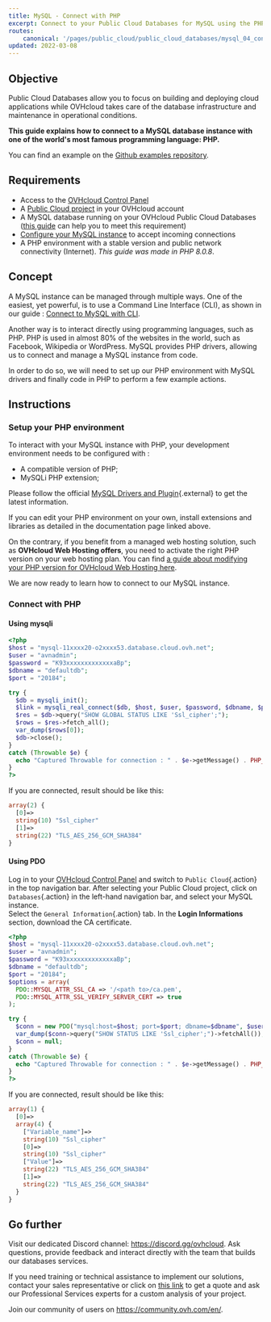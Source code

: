```yaml
---
title: MySQL - Connect with PHP
excerpt: Connect to your Public Cloud Databases for MySQL using the PHP programming language
routes:
    canonical: '/pages/public_cloud/public_cloud_databases/mysql_04_connect_php'
updated: 2022-03-08
---
```



## Objective

Public Cloud Databases allow you to focus on building and deploying cloud applications while OVHcloud takes care of the database infrastructure and maintenance in operational conditions.

**This guide explains how to connect to a MySQL database instance with one of the world's most famous programming language: PHP.**

You can find an example on the [Github examples repository](https://github.com/ovh/public-cloud-databases-examples/tree/main/databases/mysql/php/hello-world).

## Requirements

- Access to the [OVHcloud Control Panel](https://www.ovh.com/auth/?action=gotomanager&from=https://www.ovh.de/&ovhSubsidiary=de)
- A [Public Cloud project](https://www.ovhcloud.com/de/public-cloud/) in your OVHcloud account
- A MySQL database running on your OVHcloud Public Cloud Databases ([this guide](/pages/public_cloud/public_cloud_databases/databases_01_order_control_panel) can help you to meet this requirement)
- [Configure your MySQL instance](/pages/public_cloud/public_cloud_databases/mysql_07_prepare_for_incoming_connections) to accept incoming connections
- A PHP environment with a stable version and public network connectivity (Internet). *This guide was made in PHP 8.0.8*.

## Concept

A MySQL instance can be managed through multiple ways.
One of the easiest, yet powerful, is to use a Command Line Interface (CLI), as shown in our guide : [Connect to MySQL with CLI](/pages/public_cloud/public_cloud_databases/mysql_03_connect_cli).

Another way is to interact directly using programming languages, such as PHP.
PHP is used in almost 80% of the websites in the world, such as Facebook, Wikipedia or WordPress.
MySQL provides PHP drivers, allowing us to connect and manage a MySQL instance from code.

In order to do so, we will need to set up our PHP environment with MySQL drivers and finally code in PHP to perform a few example actions.

## Instructions

### Setup your PHP environment

To interact with your MySQL instance with PHP, your development environment needs to be configured with :

- A compatible version of PHP;
- MySQLi PHP extension;

Please follow the official [MySQL Drivers and Plugin](https://www.php.net/manual/en/set.mysqlinfo.php){.external} to get the latest information.

If you can edit your PHP environment on your own, install extensions and libraries as detailed in the documentation page linked above.

On the contrary, if you benefit from a managed web hosting solution, such as **OVHcloud Web Hosting offers**, you need to activate the right PHP version on your web hosting plan. You can find [a guide about modifying your PHP version for OVHcloud Web Hosting here](/pages/web_cloud/web_hosting/php_configure_php_on_your_web_hosting_2014).

We are now ready to learn how to connect to our MySQL instance.

### Connect with PHP

#### Using mysqli

```php
<?php
$host = "mysql-11xxxx20-o2xxxx53.database.cloud.ovh.net";
$user = "avnadmin";
$password = "K93xxxxxxxxxxxxxaBp";
$dbname = "defaultdb";
$port = "20184";

try {
  $db = mysqli_init();
  $link = mysqli_real_connect($db, $host, $user, $password, $dbname, $port, NULL, MYSQLI_CLIENT_SSL);
  $res = $db->query("SHOW GLOBAL STATUS LIKE 'Ssl_cipher';");
  $rows = $res->fetch_all();
  var_dump($rows[0]);
  $db->close();
}
catch (Throwable $e) {
  echo "Captured Throwable for connection : " . $e->getMessage() . PHP_EOL;
}
?>
```

If you are connected, result should be like this:

```php
array(2) {
  [0]=>
  string(10) "Ssl_cipher"
  [1]=>
  string(22) "TLS_AES_256_GCM_SHA384"
}
```

#### Using PDO

Log in to your [OVHcloud Control Panel](https://www.ovh.com/auth/?action=gotomanager&from=https://www.ovh.de/&ovhSubsidiary=de) and switch to `Public Cloud`{.action} in the top navigation bar. After selecting your Public Cloud project, click on `Databases`{.action} in the left-hand navigation bar, and select your MySQL instance.  
Select the `General Information`{.action} tab. In the **Login Informations** section, download the CA certificate.

```php
<?php
$host = "mysql-11xxxx20-o2xxxx53.database.cloud.ovh.net";
$user = "avnadmin";
$password = "K93xxxxxxxxxxxxxaBp";
$dbname = "defaultdb";
$port = "20184";
$options = array(
  PDO::MYSQL_ATTR_SSL_CA => '/<path to>/ca.pem',
  PDO::MYSQL_ATTR_SSL_VERIFY_SERVER_CERT => true
);

try {
  $conn = new PDO("mysql:host=$host; port=$port; dbname=$dbname", $user, $password, $options);
  var_dump($conn->query("SHOW STATUS LIKE 'Ssl_cipher';")->fetchAll());
  $conn = null;
}
catch (Throwable $e) {
  echo "Captured Throwable for connection : " . $e->getMessage() . PHP_EOL;
}
?>
```

If you are connected, result should be like this:

```php
array(1) {
  [0]=>
  array(4) {
    ["Variable_name"]=>
    string(10) "Ssl_cipher"
    [0]=>
    string(10) "Ssl_cipher"
    ["Value"]=>
    string(22) "TLS_AES_256_GCM_SHA384"
    [1]=>
    string(22) "TLS_AES_256_GCM_SHA384"
  }
}
```

## Go further

Visit our dedicated Discord channel: <https://discord.gg/ovhcloud>. Ask questions, provide feedback and interact directly with the team that builds our databases services.

If you need training or technical assistance to implement our solutions, contact your sales representative or click on [this link](https://www.ovhcloud.com/de/professional-services/) to get a quote and ask our Professional Services experts for a custom analysis of your project.

Join our community of users on <https://community.ovh.com/en/>.
